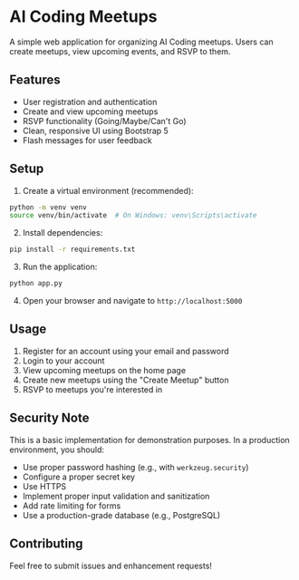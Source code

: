 # AI Coding Meetups

A simple web application for organizing AI Coding meetups. Users can create meetups, view upcoming events, and RSVP to them.

## Features

- User registration and authentication
- Create and view upcoming meetups
- RSVP functionality (Going/Maybe/Can't Go)
- Clean, responsive UI using Bootstrap 5
- Flash messages for user feedback

## Setup

1. Create a virtual environment (recommended):
```bash
python -m venv venv
source venv/bin/activate  # On Windows: venv\Scripts\activate
```

2. Install dependencies:
```bash
pip install -r requirements.txt
```

3. Run the application:
```bash
python app.py
```

4. Open your browser and navigate to `http://localhost:5000`

## Usage

1. Register for an account using your email and password
2. Login to your account
3. View upcoming meetups on the home page
4. Create new meetups using the "Create Meetup" button
5. RSVP to meetups you're interested in

## Security Note

This is a basic implementation for demonstration purposes. In a production environment, you should:

- Use proper password hashing (e.g., with `werkzeug.security`)
- Configure a proper secret key
- Use HTTPS
- Implement proper input validation and sanitization
- Add rate limiting for forms
- Use a production-grade database (e.g., PostgreSQL)

## Contributing

Feel free to submit issues and enhancement requests! 